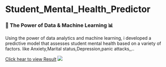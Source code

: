 # Student_Mental_Health_Predictor
<h3>🤖 The Power of Data & Machine Learning 📊</h3>

<p>Using the power of data analytics and machine learning, i developed a predictive model that assesses student mental health based on a variety of factors. like Anxiety,Marital status,Depression,panic attacks,,..</p>
<a href='https://studentmentalhealthpredictor-narender-soppoju.streamlit.app/'>Click hear to view Result</a>
<img src="https://ibcces.org/wp-content/uploads/2020/08/Student-Mental-health-silent-pandemic-student-body-in-schools.jpg">
